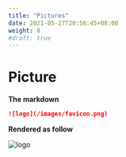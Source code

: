 ```yaml
---
title: "Pictures"
date: 2021-05-27T20:58:45+08:00
weight: 8
#draft: true
---
```


# Picture

**The markdown**

```markdown
![logo](/images/favicon.png)
```



**Rendered as follow**

![logo](/images/favicon.png)